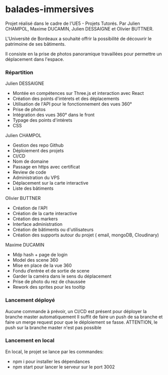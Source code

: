 # balades-immersives

Projet réalisé dans le cadre de l'UE5 - Projets Tutorés.
Par Julien CHAMPOL, Maxime DUCAMIN, Julien DESSAIGNE et Olivier BUTTNER.

L'Université de Bordeaux a souhaité offrir la possibilité de découvrir le patrimoine de ses bâtiments.

Il consiste en la prise de photos panoramique travaillées pour permettre un déplacement dans l'espace.

### Répartition

Julien DESSAIGNE 

- Montée en compétences sur Three.js et interaction avec React
- Création des points d'intérets et des déplacements
- Utilisation de l'API pour le fonctionnement des vues 360°
- Prise de photos
- Intégration des vues 360° dans le front
- Typage des points d'intérets
- CSS

Julien CHAMPOL

- Gestion des repo Github
- Déploiement des projets
- CI/CD
- Nom de domaine
- Passage en https avec certificat
- Review de code
- Administration du VPS
- Déplacement sur la carte interactive
- Liste des bâtiments

Olivier BUTTNER

- Création de l'API
- Création de la carte interactive
- Création des markers
- Interface administration
- Création de bâtiments ou d'utilisateurs
- Création des supports autour du projet ( email, mongoDB, Cloudinary)

Maxime DUCAMIN

- Mdp hash + page de login
- Model des scene 360
- Mise en place de la vue 360
- Fondu d’entrée et de sortie de scene
- Garder la caméra dans le sens du déplacement
- Prise de photo du rez de chaussée
- Rework des sprites pour les tooltip

### Lancement déployé

Aucune commande à prévoir, un CI/CD est présent pour déployer la branche master automatiquement
Il suffit de faire un push de sa branche et faire un merge request pour que le déploiement se fasse.
ATTENTION, le push sur la branche master n'est pas possible

### Lancement en local

En local, le projet se lance par les commandes:
- npm i       pour installer les dépendances
- npm start pour lancer le serveur sur le port 3002




